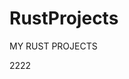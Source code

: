 <!--
 * @Author: aree whr_zm@163.com
 * @Date: 2025-01-16 17:22:27
 * @LastEditors: aree whr_zm@163.com
 * @LastEditTime: 2025-01-16 17:22:40
 * @FilePath: \RustProjects\README.md
 * @Description: 这是默认设置,请设置`customMade`, 打开koroFileHeader查看配置 进行设置: https://github.com/OBKoro1/koro1FileHeader/wiki/%E9%85%8D%E7%BD%AE
-->
# RustProjects

MY RUST PROJECTS

2222